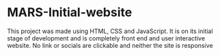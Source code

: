 # MARS-Initial-website
This project was made using HTML, CSS and JavaScript. It is on its initial stage of development and is completely front end and user interactive website.
No link or socials are clickable and neither the site is responsive

